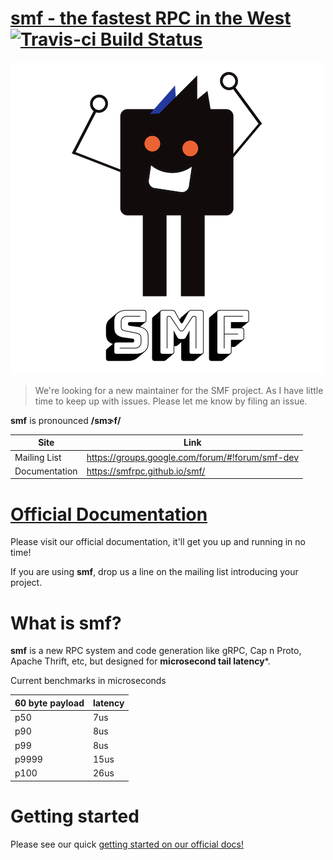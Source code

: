 # [smf - the fastest RPC in the West](http://smfrpc.github.io/smf/) [![Travis-ci Build Status](https://travis-ci.org/smfrpc/smf.svg?branch=master)](https://travis-ci.org/smfrpc/smf)

![](docs/public/logo.png)

> We're looking for a new maintainer for the SMF project. As I have little time to keep up with issues. Please let me know by filing an issue.


**smf** is pronounced **/smɝf/**

Site         | Link
------------ | --------
Mailing List  | https://groups.google.com/forum/#!forum/smf-dev
Documentation | https://smfrpc.github.io/smf/

# [Official Documentation](https://smfrpc.github.io/smf)

Please visit our official documentation, 
it'll get you up and running in no time!

If you are using **smf**, drop us a line on the mailing list introducing your project. 


# What is smf?

**smf** is a new RPC system and code generation like gRPC, Cap n Proto,
Apache Thrift, etc, but designed for **microsecond tail latency***.

Current benchmarks in microseconds

| 60 byte payload  | latency   |
| ---------------- | --------- |
| p50              | 7us       |
| p90              | 8us       |
| p99              | 8us       |
| p9999            | 15us      |
| p100             | 26us      |



# Getting started

Please see our quick
[getting started on our official docs!](https://smfrpc.github.io/smf//getting_started/)
